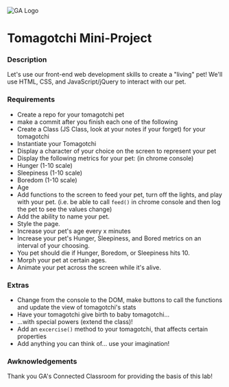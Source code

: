 ![GA Logo](https://camo.githubusercontent.com/6ce15b81c1f06d716d753a61f5db22375fa684da/68747470733a2f2f67612d646173682e73332e616d617a6f6e6177732e636f6d2f70726f64756374696f6e2f6173736574732f6c6f676f2d39663838616536633963333837313639306533333238306663663535376633332e706e67)
# Tomagotchi Mini-Project

### Description

Let's use our front-end web development skills to create a "living" pet! We'll use HTML, CSS, and JavaScript/jQuery to interact with our pet.

### Requirements

* Create a repo for your tomagotchi pet
* make a commit after you finish each one of the following
* Create a Class (JS Class, look at your notes if your forget) for your tomagotchi
* Instantiate your Tomagotchi
* Display a character of your choice on the screen to represent your pet
* Display the following metrics for your pet: (in chrome console)
 * Hunger (1-10 scale)
 * Sleepiness (1-10 scale)
 * Boredom (1-10 scale)
 * Age
* Add functions to the screen to feed your pet, turn off the lights, and play with your pet.
    (i.e. be able to call `feed()` in chrome console and then log the pet to see the values change)
* Add the ability to name your pet.
* Style the page.
* Increase your pet's age every x minutes
* Increase your pet's Hunger, Sleepiness, and Bored metrics on an interval of your choosing.
* You pet should die if Hunger, Boredom, or Sleepiness hits 10.
* Morph your pet at certain ages.
* Animate your pet across the screen while it's alive.

### Extras
* Change from the console to the DOM, make  buttons to call the functions and update the view of tomagotchi's stats
* Have your tomagotchi give birth to baby tomagotchi...
* ...with special powers (extend the class)!
* Add an `excercise()` method to your tomagotchi, that affects certain properties
* Add anything you can think of... use your imagination!


### Awknowledgements

Thank you GA's Connected Classroom for providing the basis of this lab!
